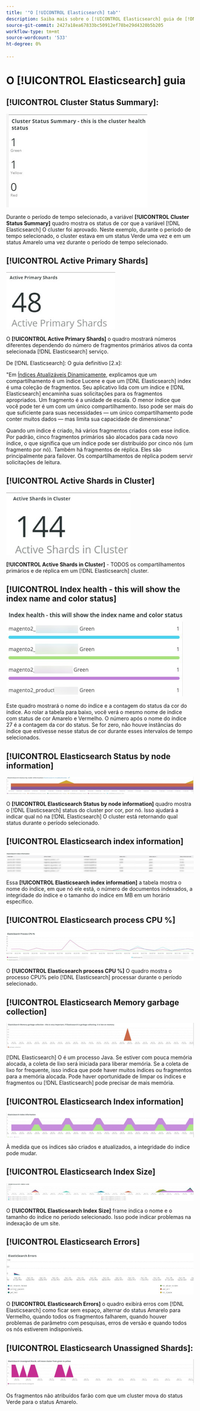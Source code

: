 ```yaml
---
title: '"O [!UICONTROL Elasticsearch] tab"'
description: Saiba mais sobre o [!UICONTROL Elasticsearch] guia de [!DNL Observation for Adobe Commerce].
source-git-commit: 2427a18ea67833bc50912ef78be29d4320b5b205
workflow-type: tm+mt
source-wordcount: '533'
ht-degree: 0%

---
```



# O [!UICONTROL Elasticsearch] guia

## [!UICONTROL Cluster Status Summary]:

![Resumo do Status do Cluster](../../assets/tools/cluster-status-summary.jpg)

Durante o período de tempo selecionado, a variável **[!UICONTROL Cluster Status Summary]** quadro mostra os status de cor que a variável [!DNL Elasticsearch] O cluster foi aprovado. Neste exemplo, durante o período de tempo selecionado, o cluster estava em um status Verde uma vez e em um status Amarelo uma vez durante o período de tempo selecionado.

## [!UICONTROL Active Primary Shards]

![Compartilhamentos Primários Ativos](../../assets/tools/active-primary-shards.jpg)

O **[!UICONTROL Active Primary Shards]** o quadro mostrará números diferentes dependendo do número de fragmentos primários ativos da conta selecionada [!DNL Elasticsearch] serviço.

De [!DNL Elasticsearch]: O guia definitivo [2.x]:

&quot;Em [Índices Atualizáveis Dinamicamente](https://www.elastic.co/guide/en/elasticsearch/guide/2.x/dynamic-indices.html), explicamos que um compartilhamento é um índice Lucene e que um [!DNL Elasticsearch] index é uma coleção de fragmentos. Seu aplicativo lida com um índice e [!DNL Elasticsearch] encaminha suas solicitações para os fragmentos apropriados. Um fragmento é a unidade de escala. O menor índice que você pode ter é um com um único compartilhamento. Isso pode ser mais do que suficiente para suas necessidades — um único compartilhamento pode conter muitos dados — mas limita sua capacidade de dimensionar.&quot;

Quando um índice é criado, há vários fragmentos criados com esse índice. Por padrão, cinco fragmentos primários são alocados para cada novo índice, o que significa que um índice pode ser distribuído por cinco nós (um fragmento por nó). Também há fragmentos de réplica. Eles são principalmente para failover. Os compartilhamentos de réplica podem servir solicitações de leitura.

## [!UICONTROL Active Shards in Cluster]

![Compartilhamentos Ativos no Cluster](../../assets/tools/active-shards-in-cluster.jpg)

**[!UICONTROL Active Shards in Cluster]** - TODOS os compartilhamentos primários e de réplica em um [!DNL Elasticsearch] cluster.

## [!UICONTROL Index health - this will show the index name and color status]

![Integridade do índice](../../assets/tools/index-health.jpg)

Este quadro mostrará o nome do índice e a contagem do status da cor do índice. Ao rolar a tabela para baixo, você verá o mesmo nome de índice com status de cor Amarelo e Vermelho. O número após o nome do índice 27 é a contagem da cor do status. Se for zero, não houve instâncias do índice que estivesse nesse status de cor durante esses intervalos de tempo selecionados.

## [!UICONTROL Elasticsearch Status by node information]

![Status do Elasticsearch](../../assets/tools/elasticsearch-status-by-node.jpg)

O **[!UICONTROL Elasticsearch Status by node information]** quadro mostra o [!DNL Elasticsearch] status do cluster por cor, por nó. Isso ajudará a indicar qual nó na [!DNL Elasticsearch] O cluster está retornando qual status durante o período selecionado.

## [!UICONTROL Elasticsearch index information]

![Informações do índice Elasticsearch](../../assets/tools/elasticsearch-tab-elasticsearch-index-information-image-1.jpg)

Essa **[!UICONTROL Elasticsearch index information]** a tabela mostra o nome do índice, em que nó ele está, o número de documentos indexados, a integridade do índice e o tamanho do índice em MB em um horário específico.

## [!UICONTROL Elasticsearch process CPU %]

![Elasticsearch processar CPU](../../assets/tools/elasticsearch-process-cpu.jpg)

O **[!UICONTROL Elasticsearch process CPU %]** O quadro mostra o processo CPU% pelo [!DNL Elasticsearch] processar durante o período selecionado.

## [!UICONTROL Elasticsearch Memory garbage collection]

![Elasticsearch Memory Garbage](../../assets/tools/elasticsearch-memory-garbage.jpg)

[!DNL Elasticsearch] O é um processo Java. Se estiver com pouca memória alocada, a coleta de lixo será iniciada para liberar memória. Se a coleta de lixo for frequente, isso indica que pode haver muitos índices ou fragmentos para a memória alocada. Pode haver oportunidade de limpar os índices e fragmentos ou [!DNL Elasticsearch] pode precisar de mais memória.

## [!UICONTROL Elasticsearch Index information]

![Informações do Índice de Elasticsearch](../../assets/tools/elasticsearch-index-information-2.jpg)

À medida que os índices são criados e atualizados, a integridade do índice pode mudar.

## [!UICONTROL Elasticsearch Index Size]

![Tamanho do índice de Elasticsearch](../../assets/tools/elasticsearch-index-size.jpg)

O **[!UICONTROL Elasticsearch Index Size]** frame indica o nome e o tamanho do índice no período selecionado. Isso pode indicar problemas na indexação de um site.

## [!UICONTROL Elasticsearch Errors]

![Erros de Elasticsearch](../../assets/tools/elasticsearch-tab-elasticsearch-errors.jpg)

O **[!UICONTROL Elasticsearch Errors]** o quadro exibirá erros com [!DNL Elasticsearch] como ficar sem espaço, alternar do status Amarelo para Vermelho, quando todos os fragmentos falharem, quando houver problemas de parâmetro com pesquisas, erros de versão e quando todos os nós estiverem indisponíveis.

## [!UICONTROL Elasticsearch Unassigned Shards]:

![Sombreamentos não atribuídos ao Elasticsearch](../../assets/tools/elasticsearch-unassigned-shards.jpg)

Os fragmentos não atribuídos farão com que um cluster mova do status Verde para o status Amarelo.

